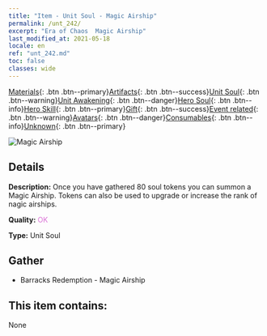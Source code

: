 ```yaml
---
title: "Item - Unit Soul - Magic Airship"
permalink: /unt_242/
excerpt: "Era of Chaos  Magic Airship"
last_modified_at: 2021-05-18
locale: en
ref: "unt_242.md"
toc: false
classes: wide
---
```

 [Materials](/Items/){: .btn .btn--primary}[Artifacts](/Items/Artifacts/){: .btn .btn--success}[Unit Soul](/Items/UnitSoul/){: .btn .btn--warning}[Unit Awakening](/Items/UnitAwakening/){: .btn .btn--danger}[Hero Soul](/Items/HeroSoul/){: .btn .btn--info}[Hero Skill](/Items/HeroSkill/){: .btn .btn--primary}[Gift](/Items/Gift/){: .btn .btn--success}[Event related](/Items/Events/){: .btn .btn--warning}[Avatars](/Items/Avatars/){: .btn .btn--danger}[Consumables](/Items/Consumables/){: .btn .btn--info}[Unknown](/Items/Unknown/){: .btn .btn--primary}

 ![Magic Airship](/images/u/ti_reqiqiu.jpg)

## Details
 **Description:** Once you have gathered 80 soul tokens you can summon a Magic Airship. Tokens can also be used to upgrade or increase the rank of nagic airships.

 **Quality:** <span style="color: #DA70D6">OK</span>

 **Type:** Unit Soul

## Gather

*    Barracks Redemption - Magic Airship 

## This item contains:

  None

